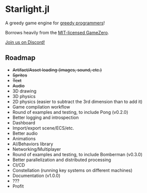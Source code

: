 # Starlight.jl

A greedy game engine for [greedy programmers](https://julialang.org/blog/2012/02/why-we-created-julia/)!

Borrows heavily from the [MIT-licensed GameZero](https://github.com/aviks/GameZero.jl/blob/master/LICENSE).

[Join us on Discord!](https://discord.gg/jUwaymK2as)

## Roadmap
- ~~Artifact/Asset loading (images, sound, etc.)~~
- ~~Sprites~~
- ~~Text~~
- ~~Audio~~
- 3D drawing
- 3D physics
- 2D physics (easier to subtract the 3rd dimension than to add it)
- Game compilation workflow
- Round of examples and testing, to include Pong (v0.2.0)
- Better logging and introspection
- Dashboard
- Import/export scene/ECS/etc.
- Better audio
- Animations
- AI/Behaviors library
- Networking/Multiplayer
- Round of examples and testing, to include Bomberman (v0.3.0)
- Better parallelization and distributed processing
- CI/CD
- Constellation (running key systems on different machines)
- Documentation (v1.0.0)
- ???
- Profit

